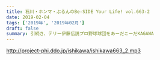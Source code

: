 ```yaml
---
title: 石川・ホンマ・ぶるんのBe-SIDE Your Life! vol.663-2
date: 2019-02-04
tags: ['2019年', '2019年02月']
draft: false
summary: 引続き、テリー伊藤伝説プロ野球球団をあーだこーだKAGAWA
---
```


http://project-phi.ddo.jp/ishikawa/ishikawa663_2.mp3
